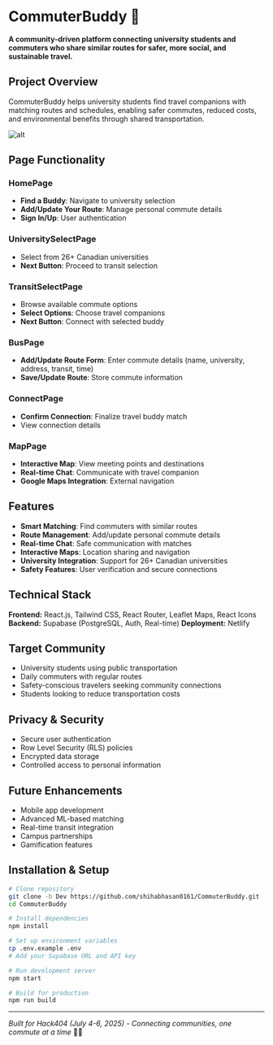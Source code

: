 # CommuterBuddy 🚌

**A community-driven platform connecting university students and commuters who share similar routes for safer, more social, and sustainable travel.**

## Project Overview

CommuterBuddy helps university students find travel companions with matching routes and schedules, enabling safer commutes, reduced costs, and environmental benefits through shared transportation.

![alt](/CommuterBuddy/public/hp.png)

## Page Functionality

### HomePage
- **Find a Buddy**: Navigate to university selection
- **Add/Update Your Route**: Manage personal commute details
- **Sign In/Up**: User authentication

### UniversitySelectPage
- Select from 26+ Canadian universities
- **Next Button**: Proceed to transit selection

### TransitSelectPage
- Browse available commute options
- **Select Options**: Choose travel companions
- **Next Button**: Connect with selected buddy

### BusPage
- **Add/Update Route Form**: Enter commute details (name, university, address, transit, time)
- **Save/Update Route**: Store commute information

### ConnectPage
- **Confirm Connection**: Finalize travel buddy match
- View connection details

### MapPage
- **Interactive Map**: View meeting points and destinations
- **Real-time Chat**: Communicate with travel companion
- **Google Maps Integration**: External navigation

## Features

- **Smart Matching**: Find commuters with similar routes
- **Route Management**: Add/update personal commute details
- **Real-time Chat**: Safe communication with matches
- **Interactive Maps**: Location sharing and navigation
- **University Integration**: Support for 26+ Canadian universities
- **Safety Features**: User verification and secure connections

## Technical Stack

**Frontend:** React.js, Tailwind CSS, React Router, Leaflet Maps, React Icons
**Backend:** Supabase (PostgreSQL, Auth, Real-time)
**Deployment:** Netlify

## Target Community

- University students using public transportation
- Daily commuters with regular routes
- Safety-conscious travelers seeking community connections
- Students looking to reduce transportation costs

## Privacy & Security

- Secure user authentication
- Row Level Security (RLS) policies
- Encrypted data storage
- Controlled access to personal information

## Future Enhancements

- Mobile app development
- Advanced ML-based matching
- Real-time transit integration
- Campus partnerships
- Gamification features

## Installation & Setup

```bash
# Clone repository
git clone -b Dev https://github.com/shihabhasan0161/CommuterBuddy.git
cd CommuterBuddy

# Install dependencies
npm install

# Set up environment variables
cp .env.example .env
# Add your Supabase URL and API key

# Run development server
npm start

# Build for production
npm run build
```

---

*Built for Hack404 (July 4-6, 2025) - Connecting communities, one commute at a time* 🚌✨
